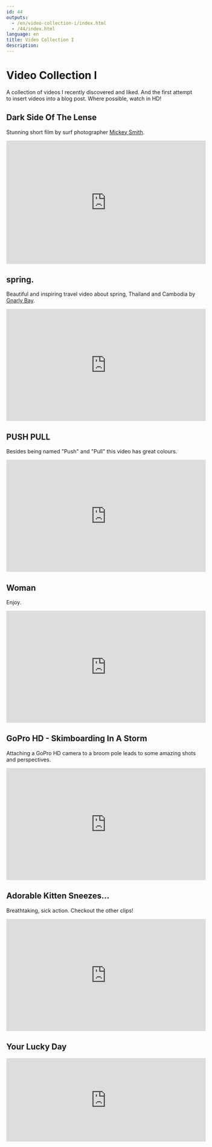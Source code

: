```yaml
---
id: 44
outputs:
  - /en/video-collection-i/index.html
  - /44/index.html
language: en
title: Video Collection I
description:
---
```

<h1>Video Collection I</h1>
<p>
A collection of videos I recently discovered and liked. And the first attempt to insert videos into a blog post. Where possible, watch in HD!
</p>

<h2>Dark Side Of The Lense</h2>
<p>
Stunning short film by surf photographer <a href="http://www.mickeysmith.co.uk/24about/index.php">Mickey Smith</a>.
</p>

<iframe title="YouTube video player" width="528" height="327" src="http://www.youtube.com/embed/1swPZzxv0tI?rel=0&amp;hd=1" frameborder="0" allowfullscreen></iframe>

<h2>spring.</h2>
<p>
Beautiful and inspiring travel video about spring, Thailand and Cambodia by <a href="http://www.gnarlybayproductions.com/">Gnarly Bay</a>.
</p>

<iframe src="http://player.vimeo.com/video/11569346?title=0&amp;byline=0&amp;portrait=0" width="528" height="297" frameborder="0"></iframe>

<h2>PUSH PULL</h2>
<p>
Besides being named "Push" and "Pull" this video has great colours.
</p>

<iframe src="http://player.vimeo.com/video/7952961?title=0&amp;byline=0&amp;portrait=0" width="528" height="297" frameborder="0"></iframe>

<h2>Woman</h2>
<p>
Enjoy.
</p>

<iframe src="http://player.vimeo.com/video/12852832?title=0&amp;byline=0&amp;portrait=0" width="528" height="297" frameborder="0"></iframe>

<h2>GoPro HD - Skimboarding In A Storm</h2>
<p>
Attaching a GoPro HD camera to a broom pole leads to some amazing shots and perspectives.
</p>
<iframe src="http://player.vimeo.com/video/9031726?title=0&amp;byline=0&amp;portrait=0" width="528" height="297" frameborder="0"></iframe>

<h2>Adorable Kitten Sneezes...</h2>
<p>
Breathtaking, sick action. Checkout the other clips!
</p>
<iframe src="http://player.vimeo.com/video/14177368?title=0&amp;byline=0&amp;portrait=0" width="528" height="297" frameborder="0"></iframe>

<h2>Your Lucky Day</h2>
<iframe src="http://player.vimeo.com/video/14017511?title=0&amp;byline=0&amp;portrait=0&amp;color=ff0179" width="528" height="221" frameborder="0"></iframe>
